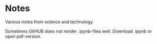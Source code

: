 # Notes
Various notes from science and technology

Sometimes GitHUB does not render .ipynb-files well. Download .ipynb or open pdf-version. 
